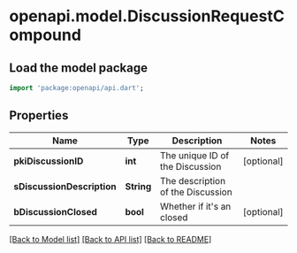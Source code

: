 # openapi.model.DiscussionRequestCompound

## Load the model package
```dart
import 'package:openapi/api.dart';
```

## Properties
Name | Type | Description | Notes
------------ | ------------- | ------------- | -------------
**pkiDiscussionID** | **int** | The unique ID of the Discussion | [optional] 
**sDiscussionDescription** | **String** | The description of the Discussion | 
**bDiscussionClosed** | **bool** | Whether if it's an closed | [optional] 

[[Back to Model list]](../README.md#documentation-for-models) [[Back to API list]](../README.md#documentation-for-api-endpoints) [[Back to README]](../README.md)


